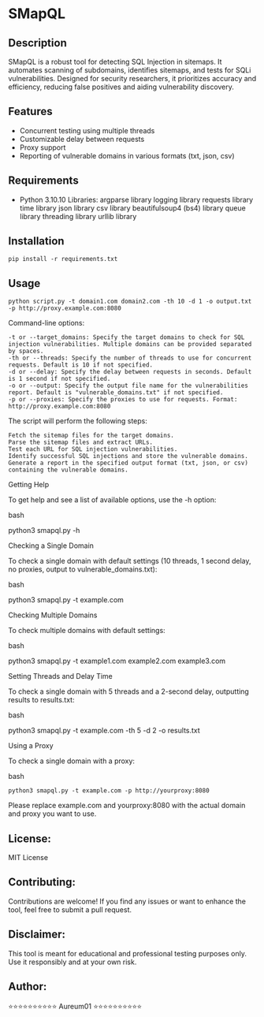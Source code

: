 # SMapQL

## Description
SMapQL is a robust tool for detecting SQL Injection in sitemaps. It automates scanning of subdomains, identifies sitemaps, and tests for SQLi vulnerabilities. Designed for security researchers, it prioritizes accuracy and efficiency, reducing false positives and aiding vulnerability discovery.

## Features

- Concurrent testing using multiple threads
- Customizable delay between requests
- Proxy support
- Reporting of vulnerable domains in various formats (txt, json, csv)

## Requirements

- Python 3.10.10
Libraries:
argparse library
logging library
requests library
time library
json library
csv library
beautifulsoup4 (bs4) library
queue library
threading library
urllib library

## Installation


`pip install -r requirements.txt`

## Usage

`python script.py -t domain1.com domain2.com -th 10 -d 1 -o output.txt -p http://proxy.example.com:8080`

Command-line options:

    -t or --target_domains: Specify the target domains to check for SQL injection vulnerabilities. Multiple domains can be provided separated by spaces.
    -th or --threads: Specify the number of threads to use for concurrent requests. Default is 10 if not specified.
    -d or --delay: Specify the delay between requests in seconds. Default is 1 second if not specified.
    -o or --output: Specify the output file name for the vulnerabilities report. Default is "vulnerable_domains.txt" if not specified.
    -p or --proxies: Specify the proxies to use for requests. Format: http://proxy.example.com:8080

The script will perform the following steps:

    Fetch the sitemap files for the target domains.
    Parse the sitemap files and extract URLs.
    Test each URL for SQL injection vulnerabilities.
    Identify successful SQL injections and store the vulnerable domains.
    Generate a report in the specified output format (txt, json, or csv) containing the vulnerable domains.

Getting Help

To get help and see a list of available options, use the -h option:

bash

python3 smapql.py -h

Checking a Single Domain

To check a single domain with default settings (10 threads, 1 second delay, no proxies, output to vulnerable_domains.txt):

bash

python3 smapql.py -t example.com

Checking Multiple Domains

To check multiple domains with default settings:

bash

python3 smapql.py -t example1.com example2.com example3.com

Setting Threads and Delay Time

To check a single domain with 5 threads and a 2-second delay, outputting results to results.txt:

bash

python3 smapql.py -t example.com -th 5 -d 2 -o results.txt

Using a Proxy

To check a single domain with a proxy:

bash

    python3 smapql.py -t example.com -p http://yourproxy:8080

Please replace example.com and yourproxy:8080 with the actual domain and proxy you want to use.
## License:

MIT License

## Contributing:

Contributions are welcome! If you find any issues or want to enhance the tool, feel free to submit a pull request.

## Disclaimer:

This tool is meant for educational and professional testing purposes only. Use it responsibly and at your own risk.

## Author:

⭐⭐⭐⭐⭐⭐⭐⭐⭐⭐
        Aureum01
⭐⭐⭐⭐⭐⭐⭐⭐⭐⭐

